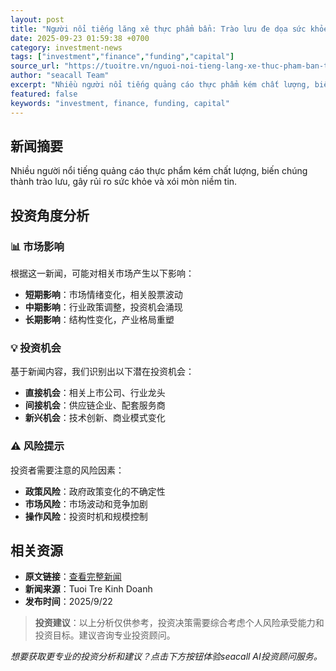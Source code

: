 ```yaml
---
layout: post
title: "Người nổi tiếng lăng xê thực phẩm bẩn: Trào lưu đe dọa sức khỏe người dân"
date: 2025-09-23 01:59:38 +0700
category: investment-news
tags: ["investment","finance","funding","capital"]
source_url: "https://tuoitre.vn/nguoi-noi-tieng-lang-xe-thuc-pham-ban-trao-luu-de-doa-suc-khoe-nguoi-dan-2025092217454075.htm"
author: "seacall Team"
excerpt: "Nhiều người nổi tiếng quảng cáo thực phẩm kém chất lượng, biến chúng thành trào lưu, gây rủi ro sức khỏe và xói mòn niềm tin...."
featured: false
keywords: "investment, finance, funding, capital"
---
```


## 新闻摘要

Nhiều người nổi tiếng quảng cáo thực phẩm kém chất lượng, biến chúng thành trào lưu, gây rủi ro sức khỏe và xói mòn niềm tin.

## 投资角度分析

### 📊 市场影响
根据这一新闻，可能对相关市场产生以下影响：
- **短期影响**：市场情绪变化，相关股票波动
- **中期影响**：行业政策调整，投资机会涌现
- **长期影响**：结构性变化，产业格局重塑

### 💡 投资机会
基于新闻内容，我们识别出以下潜在投资机会：
- **直接机会**：相关上市公司、行业龙头
- **间接机会**：供应链企业、配套服务商
- **新兴机会**：技术创新、商业模式变化

### ⚠️ 风险提示
投资者需要注意的风险因素：
- **政策风险**：政府政策变化的不确定性
- **市场风险**：市场波动和竞争加剧
- **操作风险**：投资时机和规模控制

## 相关资源

- **原文链接**：[查看完整新闻](https://tuoitre.vn/nguoi-noi-tieng-lang-xe-thuc-pham-ban-trao-luu-de-doa-suc-khoe-nguoi-dan-2025092217454075.htm)
- **新闻来源**：Tuoi Tre Kinh Doanh
- **发布时间**：2025/9/22

> **投资建议**：以上分析仅供参考，投资决策需要综合考虑个人风险承受能力和投资目标。建议咨询专业投资顾问。

*想要获取更专业的投资分析和建议？点击下方按钮体验seacall AI投资顾问服务。*